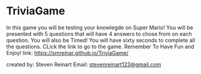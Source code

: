 # TriviaGame
In this game you will be testing your knowlegde on Super Mario! You will be presented with 5 questions that will have 4 answers to chose from on each question. You will also be Timed! You will have sixty seconds to complete all the questions. CLick the link to go to the game.
Remember To Have Fun and Enjoy!
link: https://smreinar.github.io/TriviaGame/

created by: Steven Reinart
Email: stevenreinart123@gmail.com